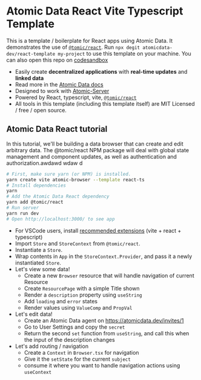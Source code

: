 # Atomic Data React Vite Typescript Template

This is a template / boilerplate for React apps using Atomic Data.
It demonstrates the use of [`@tomic/react`](https://www.npmjs.com/package/@tomic/react).
Run `npx degit atomicdata-dev/react-template my-project` to use this template on your machine.
You can also open this repo on [codesandbox](https://codesandbox.io/s/objective-leavitt-5np08m?file=/src/App.tsx)

- Easily create **decentralized applications** with **real-time updates** and **linked data**
- Read more in the [Atomic Data docs](https://docs.atomicdata.dev/)
- Designed to work with [Atomic-Server](https://github.com/atomicdata-dev/atomic-data-rust/)
- Powered by React, typescript, vite, [`@tomic/react`](https://www.npmjs.com/package/@tomic/react)
- All tools in this template (including this template itself) are MIT Licensed / free / open source.

## Atomic Data React tutorial

In this tutorial, we'll be building a data browser that can create and edit arbitrary data.
The @tomic/react NPM package will deal with global state management and component updates, as well as authentication and authorization.awdawd wdaw d


```sh
# First, make sure yarn (or NPM) is installed.
yarn create vite atomic-browser --template react-ts
# Install dependencies
yarn
# Add the Atomic Data React dependency
yarn add @tomic/react
# Run server
yarn run dev
# Open http://localhost:3000/ to see app
```

- For VSCode users, install [recommended extensions](.vscode/extensions.json) (vite + react + typescript)
- Import `Store` and `StoreContext` from `@tomic/react`.
- Instantiate a `Store`.
- Wrap contents in `App` in the `StoreContext.Provider`, and pass it a newly instantiated `Store`.
- Let's view some data!
  - Create a new `Browser` resource that will handle navigation of current Resource
  - Create `ResourcePage` with a simple Title shown
  - Render a `description` property using `useString`
  - Add `loading` and `error` states
  - Render values using `ValueComp` and `PropVal`
- Let's edit data!
  - Create an Atomic Data agent on https://atomicdata.dev/invites/1
  - Go to User Settings and copy the `secret`
  - Return the second `set` function from `useString`, and call this when the input of the description changes
- Let's add routing / navigation
  - Create a `Context` in `Browser.tsx` for navigation
  - Give it the `setState` for the current `subject`
  - consume it where you want to handle navigation actions using `useContext`
